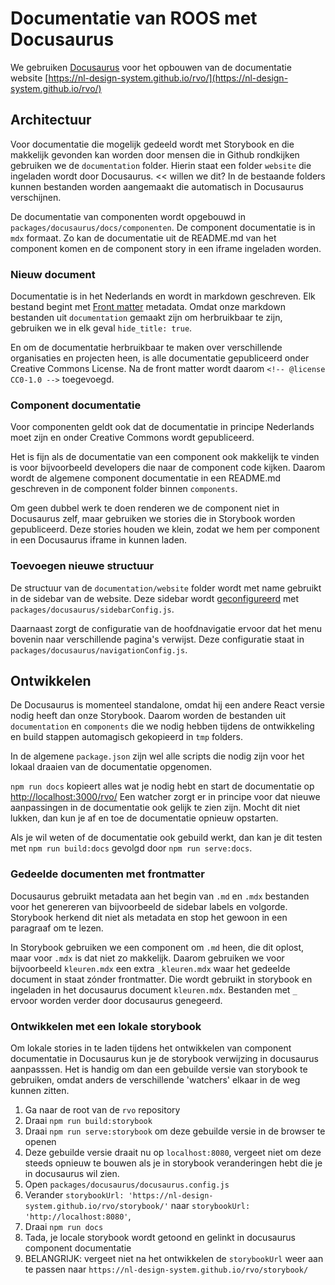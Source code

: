 # Documentatie van ROOS met Docusaurus

We gebruiken [Docusaurus](https://docusaurus.io/docs/) voor het opbouwen van de documentatie website [https://nl-design-system.github.io/rvo/](https://nl-design-system.github.io/rvo/)

## Architectuur

Voor documentatie die mogelijk gedeeld wordt met Storybook en die makkelijk gevonden kan worden door mensen die in Github rondkijken gebruiken we de `documentation` folder. Hierin staat een folder `website` die ingeladen wordt door Docusaurus. << willen we dit? In de bestaande folders kunnen bestanden worden aangemaakt die automatisch in Docusaurus verschijnen.

De documentatie van componenten wordt opgebouwd in `packages/docusaurus/docs/componenten`. De component documentatie is in `mdx` formaat. Zo kan de documentatie uit de README.md van het component komen en de component story in een iframe ingeladen worden.

### Nieuw document

Documentatie is in het Nederlands en wordt in markdown geschreven. Elk bestand begint met [Front matter](https://docusaurus.io/docs/api/plugins/@docusaurus/plugin-content-docs#markdown-front-matter) metadata. Omdat onze markdown bestanden uit `documentation` gemaakt zijn om herbruikbaar te zijn, gebruiken we in elk geval `hide_title: true`.

En om de documentatie herbruikbaar te maken over verschillende organisaties en projecten heen, is alle documentatie gepubliceerd onder Creative Commons License. Na de front matter wordt daarom `<!-- @license CC0-1.0 -->` toegevoegd.

### Component documentatie

Voor componenten geldt ook dat de documentatie in principe Nederlands moet zijn en onder Creative Commons wordt gepubliceerd.

Het is fijn als de documentatie van een component ook makkelijk te vinden is voor bijvoorbeeld developers die naar de component code kijken. Daarom wordt de algemene component documentatie in een README.md geschreven in de component folder binnen `components`.

Om geen dubbel werk te doen renderen we de component niet in Docusaurus zelf, maar gebruiken we stories die in Storybook worden gepubliceerd. Deze stories houden we klein, zodat we hem per component in een Docusaurus iframe in kunnen laden.

### Toevoegen nieuwe structuur

De structuur van de `documentation/website` folder wordt met name gebruikt in de sidebar van de website. Deze sidebar wordt [geconfigureerd](https://docusaurus.io/docs/sidebar) met `packages/docusaurus/sidebarConfig.js`.

Daarnaast zorgt de configuratie van de hoofdnavigatie ervoor dat het menu bovenin naar verschillende pagina's verwijst. Deze configuratie staat in `packages/docusaurus/navigationConfig.js`.

## Ontwikkelen

De Docusaurus is momenteel standalone, omdat hij een andere React versie nodig heeft dan onze Storybook.
Daarom worden de bestanden uit `documentation` en `components` die we nodig hebben tijdens de ontwikkeling en build stappen automagisch gekopieerd in `tmp` folders.

In de algemene `package.json` zijn wel alle scripts die nodig zijn voor het lokaal draaien van de documentatie opgenomen.

`npm run docs` kopieert alles wat je nodig hebt en start de documentatie op [http://localhost:3000/rvo/](http://localhost:3000/rvo/) Een watcher zorgt er in principe voor dat nieuwe aanpassingen in de documentatie ook gelijk te zien zijn. Mocht dit niet lukken, dan kun je af en toe de documentatie opnieuw opstarten.

Als je wil weten of de documentatie ook gebuild werkt, dan kan je dit testen met `npm run build:docs` gevolgd door `npm run serve:docs`.

### Gedeelde documenten met frontmatter

Docusaurus gebruikt metadata aan het begin van `.md` en `.mdx` bestanden voor het genereren van bijvoorbeeld de sidebar labels en volgorde. Storybook herkend dit niet als metadata en stop het gewoon in een paragraaf om te lezen.

In Storybook gebruiken we een component om `.md` heen, die dit oplost, maar voor `.mdx` is dat niet zo makkelijk. Daarom gebruiken we voor bijvoorbeeld `kleuren.mdx` een extra `_kleuren.mdx` waar het gedeelde document in staat zónder frontmatter. Die wordt gebruikt in storybook en ingeladen in het docusaurus document `kleuren.mdx`.
Bestanden met `_` ervoor worden verder door docusaurus genegeerd.

### Ontwikkelen met een lokale storybook

Om lokale stories in te laden tijdens het ontwikkelen van component documentatie in Docusaurus kun je de storybook verwijzing in docusaurus aanpasssen. Het is handig om dan een gebuilde versie van storybook te gebruiken, omdat anders de verschillende 'watchers' elkaar in de weg kunnen zitten.

1. Ga naar de root van de `rvo` repository
1. Draai `npm run build:storybook`
1. Draai `npm run serve:storybook` om deze gebuilde versie in de browser te openen
1. Deze gebuilde versie draait nu op `localhost:8080`, vergeet niet om deze steeds opnieuw te bouwen als je in storybook veranderingen hebt die je in docusaurus wil zien.
1. Open `packages/docusaurus/docusaurus.config.js`
1. Verander `storybookUrl: 'https://nl-design-system.github.io/rvo/storybook/'` naar `storybookUrl: 'http://localhost:8080'`,
1. Draai `npm run docs`
1. Tada, je locale storybook wordt getoond en gelinkt in docusaurus component documentatie
1. BELANGRIJK: vergeet niet na het ontwikkelen de `storybookUrl` weer aan te passen naar `https://nl-design-system.github.io/rvo/storybook/`
